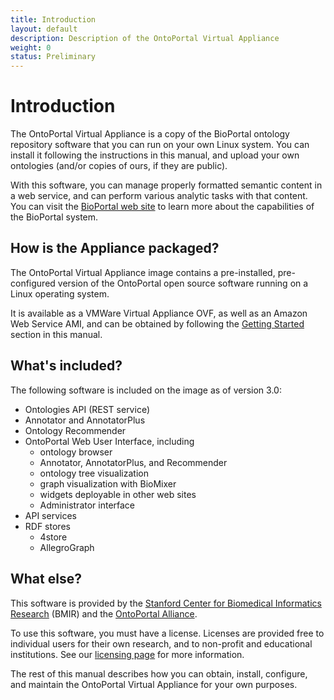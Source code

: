 ```yaml
---
title: Introduction
layout: default
description: Description of the OntoPortal Virtual Appliance
weight: 0
status: Preliminary
---
```


# Introduction

The OntoPortal Virtual Appliance is a copy of 
the BioPortal ontology repository software 
that you can run on your own Linux system. 
You can install it following the instructions in this manual, 
and upload your own ontologies (and/or copies of ours, if they are public).

With this software, you can manage properly formatted semantic content 
in a web service, and can perform various analytic tasks with that content.
You can visit the <a href="https://www.bioontologies.org">BioPortal web site</a>
to learn more about the capabilities of the BioPortal system.

## How is the Appliance packaged?

The OntoPortal Virtual Appliance image contains 
a pre-installed, pre-configured version 
of the OntoPortal open source software running on a Linux operating system.

It is available as a VMWare Virtual Appliance OVF, as well as an Amazon Web Service AMI, 
and can be obtained by following the <a href="../../steps/getting_started">Getting Started</a> section in this manual.

## What's included?

The following software is included on the image as of version 3.0:

* Ontologies API (REST service)
* Annotator and AnnotatorPlus
* Ontology Recommender
* OntoPortal Web User Interface, including
  * ontology browser
  * Annotator, AnnotatorPlus, and Recommender
  * ontology tree visualization
  * graph visualization with BioMixer 
  * widgets deployable in other web sites
  * Administrator interface
* API services
* RDF stores
  * 4store
  * AllegroGraph 

## What else?

This software is provided by the <a href="https://bmir.stanford.edu">Stanford Center for Biomedical Informatics Research</a> (BMIR) and the <a href="https://ontoportal.org">OntoPortal Alliance</a>. 

To use this software, you must have a license. 
Licenses are provided free to individual users for their own research,
and to non-profit and educational institutions. 
See our <a href="../licensing">licensing page</a> for more information. 

The rest of this manual describes how you can obtain, install, configure, 
and maintain the OntoPortal Virtual Appliance for your own purposes.


